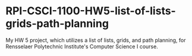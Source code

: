 # RPI-CSCI-1100-HW5-list-of-lists-grids-path-planning
My HW 5 project, which utilizes a list of lists, grids, and path planning, for Rensselaer Polytechnic Institute's Computer Science I course.
